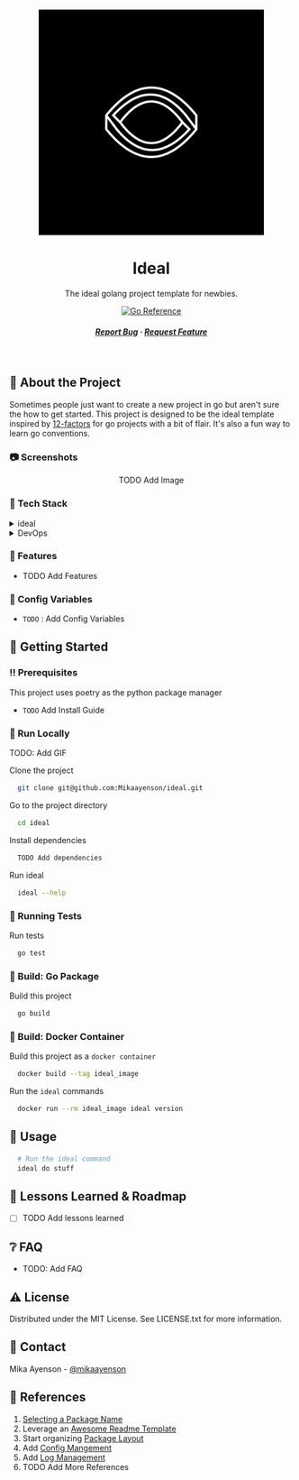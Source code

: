 #

<div align="center">

  <img src="assets/logo.png" alt="logo" width="400" height="auto" />
  <h1>Ideal</h1>

  <p>
    The ideal golang project template for newbies.
  </p>

<!-- Badges -->

[![Go Reference](https://pkg.go.dev/badge/github.com/Mikaayenson/ideal.svg)](https://pkg.go.dev/github.com/Mikaayenson/ideal)

<h5>
    <a href="https://github.com/Mikaayenson/ideal/issues/">Report Bug</a>
  <span> · </span>
    <a href="https://github.com/Mikaayenson/ideal/pulls/">Request Feature</a>
  </h5>
</div>

<br />

<!-- About the Project -->
## :star2: About the Project

Sometimes people just want to create a new project in go but aren't sure the how to get started. This project is designed to be the ideal template inspired by [12-factors](https://12factor.net) for go projects with a bit of flair. It's also a fun way to learn go conventions.

<!-- Screenshots -->
### :camera: Screenshots

<p align="center">
  TODO Add Image
</p>

<!-- TechStack -->
### :space_invader: Tech Stack

<details>
  <summary>ideal</summary>
  <ul>
    <li><a href="https://go.dev">golang</a></li>

  </ul>
</details>

<details>
<summary>DevOps</summary>
  <ul>
    <li><a href="https://www.docker.com/">Docker</a></li>
    <li><a href="https://github.com/features/actions">GitHub Actions</a></li>
  </ul>
</details>

<!-- Features -->
### :dart: Features

- TODO Add Features
<!-- Config Variables -->
### :key: Config Variables

- `TODO` : Add Config Variables

<!-- Getting Started -->
## :toolbox: Getting Started

<!-- Prerequisites -->
### :bangbang: Prerequisites

This project uses poetry as the python package manager

- `TODO` Add Install Guide

<!-- Run Locally -->
### :running: Run Locally

TODO: Add GIF

Clone the project

```bash
  git clone git@github.com:Mikaayenson/ideal.git
```

Go to the project directory

```bash
  cd ideal
```

Install dependencies

```bash
  TODO Add dependencies
```


Run ideal

```bash
  ideal --help
```

<!-- Running Tests -->
### :test_tube: Running Tests

Run tests

```bash
  go test
```

<!-- Build: Poetry -->
### :triangular_flag_on_post: Build: Go Package

Build this project

```bash
  go build
```

<!-- Build: Docker-->
### :triangular_flag_on_post: Build: Docker Container

Build this project as a `docker container`


```bash
  docker build --tag ideal_image
```

Run the `ideal` commands

```bash
  docker run --rm ideal_image ideal version
```

<!-- Usage -->
## :eyes: Usage


```bash
  # Run the ideal command
  ideal do stuff
```

<!-- Roadmap -->
## :compass: Lessons Learned & Roadmap

- [ ] TODO Add lessons learned

<!-- FAQ -->
## :grey_question: FAQ

- TODO: Add FAQ

<!-- License -->
## :warning: License

Distributed under the MIT License. See LICENSE.txt for more information.

<!-- Contact -->
## :handshake: Contact

Mika Ayenson - [@mikaayenson](https://github.com/Mikaayenson)

<!-- Acknowledgments -->
## :gem: References

1. [Selecting a Package Name](https://go.dev/blog/package-names)
2. Leverage an [Awesome Readme Template](https://github.com/Louis3797/awesome-readme-template/blob/main/README.md)
3. Start organizing [Package Layout](https://github.com/golang-standards/project-layout)
4. Add [Config Mangement](https://github.com/spf13/viper)
5. Add [Log Management](https://github.com/sirupsen/logrus)
6. TODO Add More References